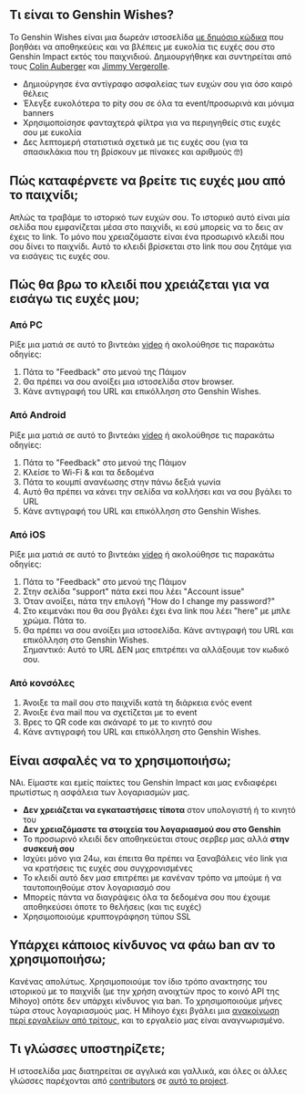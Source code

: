 ## Τι είναι το Genshin Wishes?
Το Genshin Wishes είναι μια δωρεάν ιστοσελίδα [με δημόσιο κώδικα](https://github.com/genshin-wishes) που βοηθάει να αποθηκεύεις και να βλέπεις με ευκολία τις ευχές σου στο Genshin Impact εκτός του παιχνιδιού. Δημιουργήθηκε και συντηρείται από τους [Colin Auberger](https://www.linkedin.com/in/colin-auberger/) και [Jimmy Vergerolle](https://vergerolle.fr).

- Δημιούργησε ένα αντίγραφο ασφαλείας των ευχών σου για όσο καιρό θέλεις
- Έλεγξε ευκολότερα το pity σου σε όλα τα event/προσωρινά και μόνιμα banners
- Χρησιμοποίσησε φανταχτερά φίλτρα για να περιηγηθείς στις ευχές σου με ευκολία
- Δες λεπτομερή στατιστικά σχετικά με τις ευχές σου (για τα σπασικλάκια που τη βρίσκουν με πίνακες και αριθμούς 🤓)

## Πώς καταφέρνετε να βρείτε τις ευχές μου από το παιχνίδι;
Απλώς τα τραβάμε το ιστορικό των ευχών σου. Το ιστορικό αυτό είναι μία σελίδα που εμφανίζεται μέσα στο παιχνίδι, κι εσύ μπορείς να το δεις αν έχεις το link. Το μόνο που χρειαζόμαστε είναι ένα προσωρινό κλειδί που σου δίνει το παιχνίδι. Αυτό το κλειδί βρίσκεται στο link που σου ζητάμε για να εισάγεις τις ευχές σου.

## Πώς θα βρω το κλειδί που χρειάζεται για να εισάγω τις ευχές μου;
### Από PC
Ρίξε μια ματιά σε αυτό το βιντεάκι [video](https://www.youtube.com/watch?v=a16X0R_rSZc) ή ακολούθησε τις παρακάτω οδηγίες:
1) Πάτα το "Feedback" στο μενού της Πάιμον
2) Θα πρέπει να σου ανοίξει μια ιστοσελίδα στον browser.
3) Κάνε αντιγραφή του URL και επικόλληση στο Genshin Wishes.

### Από Android
Ρίξε μια ματιά σε αυτό το βιντεάκι [video](https://www.youtube.com/watch?v=hok0jCjSrjo) ή ακολούθησε τις παρακάτω οδηγίες:
1) Πάτα το "Feedback" στο μενού της Πάιμον
2) Κλείσε το Wi-Fi & και τα δεδομένα
3) Πάτα το κουμπί ανανέωσης στην πάνω δεξιά γωνία
4) Αυτό θα πρέπει να κάνει την σελίδα να κολλήσει και να σου βγάλει το URL
5) Κάνε αντιγραφή του URL και επικόλληση στο Genshin Wishes.

### Από iOS
Ρίξε μια ματιά σε αυτό το βιντεάκι [video](https://www.youtube.com/watch?v=HW8nywx9Tio) ή ακολούθησε τις παρακάτω οδηγίες:
1) Πάτα το "Feedback" στο μενού της Πάιμον
2) Στην σελίδα "support" πάτα εκεί που λέει "Account issue"
3) Όταν ανοίξει, πάτα την επιλογή "How do I change my password?"
4) Στο κειμενάκι που θα σου βγάλει έχει ένα link που λέει "here" με μπλε χρώμα. Πάτα το.
5) Θα πρέπει να σου ανοίξει μια ιστοσελίδα. Κάνε αντιγραφή του URL και επικόλληση στο Genshin Wishes.  
   Σημαντικό: Αυτό το URL ΔΕΝ μας επιτρέπει να αλλάξουμε τον κωδικό σου.

### Από κονσόλες
1) Άνοιξε τα mail σου στο παιχνίδι κατά τη διάρκεια ενός event
2) Άνοιξε ένα mail που να σχετίζεται με το event
3) Βρες το QR code και σκάναρέ το με το κινητό σου
4) Κάνε αντιγραφή του URL και επικόλληση στο Genshin Wishes.

## Είναι ασφαλές να το χρησιμοποιήσω;
ΝΑι. Είμαστε και εμείς παίκτες του Genshin Impact και μας ενδιαφέρει πρωτίστως η ασφάλεια των λογαριασμών μας.
- **Δεν χρειάζεται να εγκαταστήσεις τίποτα** στον υπολογιστή ή το κινητό του
- **Δεν χρειαζόμαστε τα στοιχεία του λογαριασμού σου στο Genshin**
- Το προσωρινό κλειδί δεν αποθηκεύεται στους σερβερ μας αλλά **στην συσκευή σου**
- Ισχύει μόνο για 24ω, και έπειτα θα πρέπει να ξαναβάλεις νέο link για να κρατήσεις τις ευχές σου συγχρονισμένες
- Το κλειδί αυτό δεν μασ επιτρέπει με κανέναν τρόπο να μπούμε ή να ταυτοποιηθούμε στον λογαριασμό σου
- Μπορείς πάντα να διαγράψεις όλα τα δεδομένα σου που έχουμε αποθηκεύσει όποτε το θελήσεις (και τις ευχές)
- Χρησιμοποιούμε κρυπτογράφηση τύπου SSL

## Υπάρχει κάποιος κίνδυνος να φάω ban αν το χρησιμοποιήσω;
Κανένας απολύτως. Χρησιμοποιούμε τον ίδιο τρόπο ανακτησης του ιστορικού με το παιχνίδι (με την χρήση ανοιχτών προς το κοινό API της Mihoyo) οπότε δεν υπάρχει κίνδυνος για ban. Το χρησιμοποιούμε μήνες τώρα στους λογαριασμούς μας. Η Mihoyo έχει βγάλει μια [ανακοίνωση περί εργαλείων από τρίτους](https://genshin.mihoyo.com/en/news/detail/5763), και το εργαλείο μας είναι αναγνωρισμένο.

## Τι γλώσσες υποστηρίζετε;
Η ιστοσελίδα μας διατηρείται σε αγγλικά και γαλλικά, και όλες οι άλλες γλώσσες παρέχονται από [contributors](https://github.com/genshin-wishes/genshin-wishes-i18n/blob/main/CONTRIBUTORS.md) σε [αυτό το project](https://github.com/genshin-wishes/genshin-wishes-i18n).